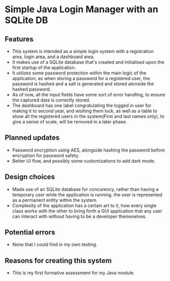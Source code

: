# Simple Java Login Manager with an SQLite DB

## Features

- This system is intended as a simple login system with a registration area, login area, and a dashboard area.
- It makes use of a SQLite database that's created and initialised upon the first startup of the application.
- It utilizes some password protection within the main logic of the application, as when storing a password for a registered user, the password is hashed and a salt is generated and stored alonside the hashed password.
- As of now, all the input fields have some sort of error handling, to ensure the captured data is correctly stored.
- The dashboard has one label congratulating the logged in user for making it to second year, and wishing them luck, as well as a table to show all the registered users in the system(First and last names only), to give a sense of scale, will be removed in a later phase.

## Planned updates

- Password encryption using AES, alongside hashing the password before encryption for password safety.
- Better UI flow, and possibly some customizations to add dark mode.

## Design choices

- Made use of an SQLite database for concurency, rather than having a temporary user while the application is running, the user is represented as a permanent entity within the system.
- Complexity of the application has a certain art to it, how every single class works with the other to bring forth a GUI application that any user can interact with without having to be a developer themeselves.

## Potential errors

- None that I could find in my own testing.

## Reasons for creating this system

- This is my first formative assessment for my Java module.
